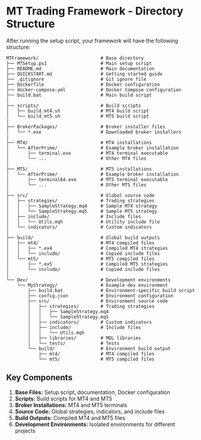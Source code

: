# MT Trading Framework - Directory Structure

After running the setup script, your framework will have the following structure:

```
MTFramework/                       # Base directory
├── MTSetup.ps1                    # Main setup script
├── README.md                      # Main documentation
├── QUICKSTART.md                  # Getting started guide
├── .gitignore                     # Git ignore file
├── Dockerfile                     # Docker configuration
├── docker-compose.yml             # Docker Compose configuration
├── build.bat                      # Main build script
|
├── scripts/                       # Build scripts
│   ├── build_mt4.sh               # MT4 build script
│   └── build_mt5.sh               # MT5 build script
|
├── BrokerPackages/                # Broker installer files
│   └── *.exe                      # Downloaded broker installers
|
├── MT4/                           # MT4 installations
│   └── AfterPrime/                # Example broker installation
│       ├── terminal.exe           # MT4 terminal executable
│       └── ...                    # Other MT4 files
|
├── MT5/                           # MT5 installations
│   └── AfterPrime/                # Example broker installation
│       ├── terminal64.exe         # MT5 terminal executable
│       └── ...                    # Other MT5 files
|
├── src/                           # Global source code
│   ├── strategies/                # Trading strategies
│   │   ├── SampleStrategy.mq4     # Sample MT4 strategy
│   │   └── SampleStrategy.mq5     # Sample MT5 strategy
│   ├── include/                   # Include files
│   │   └── Utils.mqh              # Utility include file
│   └── indicators/                # Custom indicators
|
├── build/                         # Global build outputs
│   ├── mt4/                       # MT4 compiled files
│   │   ├── *.ex4                  # Compiled MT4 strategies
│   │   └── include/               # Copied include files
│   └── mt5/                       # MT5 compiled files
│       ├── *.ex5                  # Compiled MT5 strategies
│       └── include/               # Copied include files
|
└── Dev/                           # Development environments
    └── MyStrategy/                # Example dev environment
        ├── build.bat              # Environment-specific build script
        ├── config.json            # Environment configuration
        ├── src/                   # Environment source code
        │   ├── strategies/        # Trading strategies
        │   │   ├── SampleStrategy.mq4
        │   │   └── SampleStrategy.mq5
        │   ├── indicators/        # Custom indicators
        │   ├── include/           # Include files
        │   │   └── Utils.mqh
        │   ├── libraries/         # MQL libraries
        │   └── tests/             # Tests
        └── build/                 # Environment build output
            ├── mt4/               # MT4 compiled files
            └── mt5/               # MT5 compiled files
```

## Key Components

1. **Base Files:** Setup script, documentation, Docker configuration
2. **Scripts:** Build scripts for MT4 and MT5
3. **Broker Installations:** MT4 and MT5 terminals
4. **Source Code:** Global strategies, indicators, and include files
5. **Build Outputs:** Compiled MT4 and MT5 files
6. **Development Environments:** Isolated environments for different projects